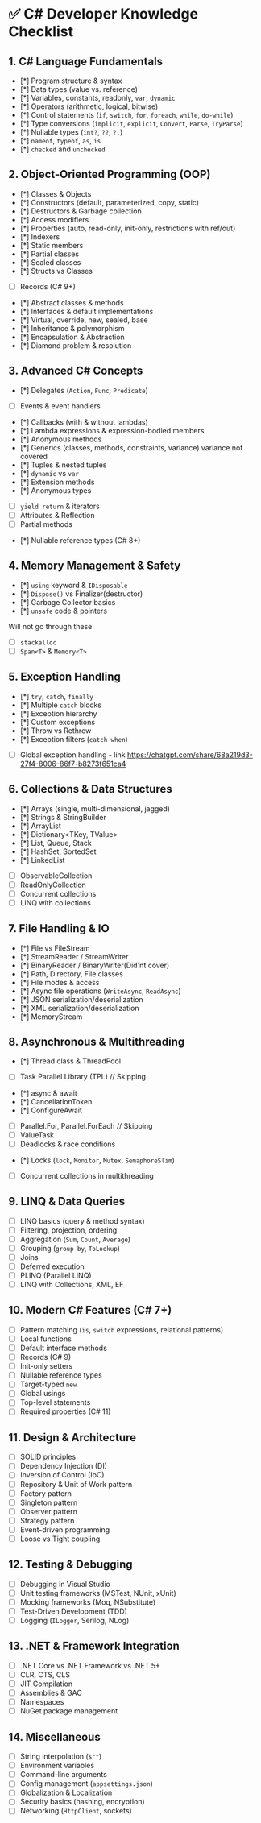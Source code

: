 # ✅ C# Developer Knowledge Checklist

## 1. C# Language Fundamentals
- [*] Program structure & syntax
- [*] Data types (value vs. reference)
- [*] Variables, constants, readonly, `var`, `dynamic`
- [*] Operators (arithmetic, logical, bitwise)
- [*] Control statements (`if`, `switch`, `for`, `foreach`, `while`, `do-while`)
- [*] Type conversions (`implicit`, `explicit`, `Convert`, `Parse`, `TryParse`)
- [*] Nullable types (`int?`, `??`, `?.`)
- [*] `nameof`, `typeof`, `as`, `is`
- [*] `checked` and `unchecked`

## 2. Object-Oriented Programming (OOP)
- [*] Classes & Objects
- [*] Constructors (default, parameterized, copy, static)
- [*] Destructors & Garbage collection
- [*] Access modifiers
- [*] Properties (auto, read-only, init-only, restrictions with ref/out)
- [*] Indexers
- [*] Static members
- [*] Partial classes
- [*] Sealed classes
- [*] Structs vs Classes
- [ ] Records (C# 9+)
- [*] Abstract classes & methods
- [*] Interfaces & default implementations
- [*] Virtual, override, new, sealed, base
- [*] Inheritance & polymorphism
- [*] Encapsulation & Abstraction
- [*] Diamond problem & resolution

## 3. Advanced C# Concepts
- [*] Delegates (`Action`, `Func`, `Predicate`)
- [ ] Events & event handlers
- [*] Callbacks (with & without lambdas)
- [*] Lambda expressions & expression-bodied members
- [*] Anonymous methods
- [*] Generics (classes, methods, constraints, variance) variance not covered
- [*] Tuples & nested tuples
- [*] `dynamic` vs `var`
- [*] Extension methods
- [*] Anonymous types
- [ ] `yield return` & iterators
- [ ] Attributes & Reflection
- [ ] Partial methods
- [*] Nullable reference types (C# 8+)

## 4. Memory Management & Safety
- [*] `using` keyword & `IDisposable`
- [*] `Dispose()` vs Finalizer(destructor)
- [*] Garbage Collector basics
- [*] `unsafe` code & pointers

Will not go through these
- [ ] `stackalloc`
- [ ] `Span<T>` & `Memory<T>`

## 5. Exception Handling
- [*] `try`, `catch`, `finally`
- [*] Multiple `catch` blocks
- [*] Exception hierarchy
- [*] Custom exceptions
- [*] Throw vs Rethrow
- [*] Exception filters (`catch when`)
- [ ] Global exception handling - link https://chatgpt.com/share/68a219d3-27f4-8006-86f7-b8273f651ca4

## 6. Collections & Data Structures
- [*] Arrays (single, multi-dimensional, jagged)
- [*] Strings & StringBuilder
- [*] ArrayList
- [*] Dictionary<TKey, TValue>
- [*] List<T>, Queue<T>, Stack<T>
- [*] HashSet<T>, SortedSet<T>
- [*] LinkedList<T>
- [ ] ObservableCollection<T>
- [ ] ReadOnlyCollection<T>
- [ ] Concurrent collections
- [ ] LINQ with collections

## 7. File Handling & IO
- [*] File vs FileStream
- [*] StreamReader / StreamWriter
- [*] BinaryReader / BinaryWriter(Did'nt cover)
- [*] Path, Directory, File classes
- [*] File modes & access
- [*] Async file operations (`WriteAsync`, `ReadAsync`)
- [*] JSON serialization/deserialization
- [*] XML serialization/deserialization
- [*] MemoryStream

## 8. Asynchronous & Multithreading
- [*] Thread class & ThreadPool
- [ ] Task Parallel Library (TPL) // Skipping 
- [*] async & await
- [*] CancellationToken
- [*] ConfigureAwait
- [ ] Parallel.For, Parallel.ForEach // Skipping 
- [ ] ValueTask
- [ ] Deadlocks & race conditions
- [*] Locks (`lock`, `Monitor`, `Mutex`, `SemaphoreSlim`)
- [ ] Concurrent collections in multithreading

## 9. LINQ & Data Queries
- [ ] LINQ basics (query & method syntax)
- [ ] Filtering, projection, ordering
- [ ] Aggregation (`Sum`, `Count`, `Average`)
- [ ] Grouping (`group by`, `ToLookup`)
- [ ] Joins
- [ ] Deferred execution
- [ ] PLINQ (Parallel LINQ)
- [ ] LINQ with Collections, XML, EF

## 10. Modern C# Features (C# 7+)
- [ ] Pattern matching (`is`, `switch` expressions, relational patterns)
- [ ] Local functions
- [ ] Default interface methods
- [ ] Records (C# 9)
- [ ] Init-only setters
- [ ] Nullable reference types
- [ ] Target-typed `new`
- [ ] Global usings
- [ ] Top-level statements
- [ ] Required properties (C# 11)

## 11. Design & Architecture
- [ ] SOLID principles
- [ ] Dependency Injection (DI)
- [ ] Inversion of Control (IoC)
- [ ] Repository & Unit of Work pattern
- [ ] Factory pattern
- [ ] Singleton pattern
- [ ] Observer pattern
- [ ] Strategy pattern
- [ ] Event-driven programming
- [ ] Loose vs Tight coupling

## 12. Testing & Debugging
- [ ] Debugging in Visual Studio
- [ ] Unit testing frameworks (MSTest, NUnit, xUnit)
- [ ] Mocking frameworks (Moq, NSubstitute)
- [ ] Test-Driven Development (TDD)
- [ ] Logging (`ILogger`, Serilog, NLog)

## 13. .NET & Framework Integration
- [ ] .NET Core vs .NET Framework vs .NET 5+
- [ ] CLR, CTS, CLS
- [ ] JIT Compilation
- [ ] Assemblies & GAC
- [ ] Namespaces
- [ ] NuGet package management

## 14. Miscellaneous
- [ ] String interpolation (`$""`)
- [ ] Environment variables
- [ ] Command-line arguments
- [ ] Config management (`appsettings.json`)
- [ ] Globalization & Localization
- [ ] Security basics (hashing, encryption)
- [ ] Networking (`HttpClient`, sockets)
